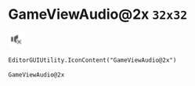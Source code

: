 # GameViewAudio@2x `32x32`
<img src="/img/GameViewAudio.png" width=32 height=32>

``` CSharp
EditorGUIUtility.IconContent("GameViewAudio@2x")
```
```
GameViewAudio@2x
```
